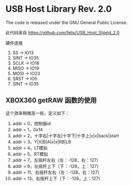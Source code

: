# USB Host Library Rev. 2.0

The code is released under the GNU General Public License.

此代码来自 https://github.com/felis/USB_Host_Shield_2.0

硬件连接

  1. SS -> IO13
  2. SINT -> IO35
  3. SCLK -> IO18
  4. MISO -> IO19
  5. MOSI -> IO23
  6. SRST -> IO5
  7. SINT -> IO35


## XBOX360 getRAW 函数的使用

这个效率稍微高一些，定义如下：

1. addr = 0，控制器id
2. addr = 1，0x14
3. addr = 2，十字右|十字左|十字下|十字上|x|x|back|start
4. addr = 3，Y|X|B|A|x|x|RB|LB
5. addr = 4，LT模拟
6. addr = 5，RT模拟
7. addr = 7，左摇杆左右（左：-128，右：127）
8. addr = 9，左摇杆上下（下：-128，上：127）
9. addr = 11，右摇杆左右（左：-128，右：127）
10. addr = 13，右摇杆上下（下：-128，上：127）
